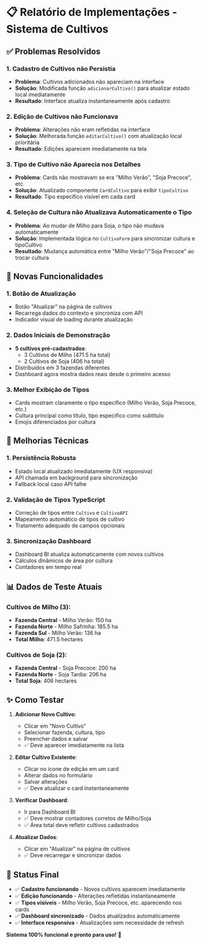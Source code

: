 # 📋 Relatório de Implementações - Sistema de Cultivos

## ✅ **Problemas Resolvidos**

### 1. **Cadastro de Cultivos não Persistia**
- **Problema**: Cultivos adicionados não apareciam na interface
- **Solução**: Modificada função `adicionarCultivo()` para atualizar estado local imediatamente
- **Resultado**: Interface atualiza instantaneamente após cadastro

### 2. **Edição de Cultivos não Funcionava**
- **Problema**: Alterações não eram refletidas na interface
- **Solução**: Melhorada função `editarCultivo()` com atualização local prioritária
- **Resultado**: Edições aparecem imediatamente na tela

### 3. **Tipo de Cultivo não Aparecia nos Detalhes**
- **Problema**: Cards não mostravam se era "Milho Verão", "Soja Precoce", etc.
- **Solução**: Atualizado componente `CardCultivo` para exibir `tipoCultivo`
- **Resultado**: Tipo específico visível em cada card

### 4. **Seleção de Cultura não Atualizava Automaticamente o Tipo**
- **Problema**: Ao mudar de Milho para Soja, o tipo não mudava automaticamente
- **Solução**: Implementada lógica no `CultivoForm` para sincronizar cultura e tipoCultivo
- **Resultado**: Mudança automática entre "Milho Verão"/"Soja Precoce" ao trocar cultura

## 🚀 **Novas Funcionalidades**

### 1. **Botão de Atualização**
- Botão "Atualizar" na página de cultivos
- Recarrega dados do contexto e sincroniza com API
- Indicador visual de loading durante atualização

### 2. **Dados Iniciais de Demonstração**
- **5 cultivos pré-cadastrados**:
  - 3 Cultivos de Milho (471.5 ha total)
  - 2 Cultivos de Soja (406 ha total)
- Distribuídos em 3 fazendas diferentes
- Dashboard agora mostra dados reais desde o primeiro acesso

### 3. **Melhor Exibição de Tipos**
- Cards mostram claramente o tipo específico (Milho Verão, Soja Precoce, etc.)
- Cultura principal como título, tipo específico como subtítulo
- Emojis diferenciados por cultura

## 🔧 **Melhorias Técnicas**

### 1. **Persistência Robusta**
- Estado local atualizado imediatamente (UX responsiva)
- API chamada em background para sincronização
- Fallback local caso API falhe

### 2. **Validação de Tipos TypeScript**
- Correção de tipos entre `Cultivo` e `CultivoAPI`
- Mapeamento automático de tipos de cultivo
- Tratamento adequado de campos opcionais

### 3. **Sincronização Dashboard**
- Dashboard BI atualiza automaticamente com novos cultivos
- Cálculos dinâmicos de área por cultura
- Contadores em tempo real

## 📊 **Dados de Teste Atuais**

### Cultivos de Milho (3):
- **Fazenda Central** - Milho Verão: 150 ha
- **Fazenda Norte** - Milho Safrinha: 185.5 ha  
- **Fazenda Sul** - Milho Verão: 136 ha
- **Total Milho**: 471.5 hectares

### Cultivos de Soja (2):
- **Fazenda Central** - Soja Precoce: 200 ha
- **Fazenda Norte** - Soja Tardia: 206 ha
- **Total Soja**: 406 hectares

## ✨ **Como Testar**

1. **Adicionar Novo Cultivo**:
   - Clicar em "Novo Cultivo"
   - Selecionar fazenda, cultura, tipo
   - Preencher dados e salvar
   - ✅ Deve aparecer imediatamente na lista

2. **Editar Cultivo Existente**:
   - Clicar no ícone de edição em um card
   - Alterar dados no formulário
   - Salvar alterações
   - ✅ Deve atualizar o card instantaneamente

3. **Verificar Dashboard**:
   - Ir para Dashboard BI
   - ✅ Deve mostrar contadores corretos de Milho/Soja
   - ✅ Área total deve refletir cultivos cadastrados

4. **Atualizar Dados**:
   - Clicar em "Atualizar" na página de cultivos
   - ✅ Deve recarregar e sincronizar dados

## 🎯 **Status Final**

- ✅ **Cadastro funcionando** - Novos cultivos aparecem imediatamente
- ✅ **Edição funcionando** - Alterações refletidas instantaneamente  
- ✅ **Tipos visíveis** - Milho Verão, Soja Precoce, etc. aparecendo nos cards
- ✅ **Dashboard sincronizado** - Dados atualizados automaticamente
- ✅ **Interface responsiva** - Atualizações sem necessidade de refresh

**Sistema 100% funcional e pronto para uso!** 🚀

